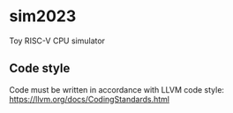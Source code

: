 # sim2023
Toy RISC-V CPU simulator

## Code style
Code must be written in accordance with LLVM code style: https://llvm.org/docs/CodingStandards.html
